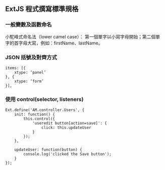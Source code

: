 ## ExtJS 程式撰寫標準規格

### 一般變數及函數命名

小駝峰式命名法（lower camel case）：
第一個單字以小寫字母開始；第二個單字的首字母大寫，例如：firstName、lastName。

### JSON 括號及對齊方式

    items: [{
        xtype: ‘panel’
    }, {
        xtype: ‘form’
    }],

### 使用 control(selector, listeners)

```
Ext.define('AM.controller.Users', {
    init: function() {
        this.control({
            'useredit button[action=save]': {
                click: this.updateUser
            }
        });
    },

    updateUser: function(button) {
        console.log('clicked the Save button');
    }
});
```